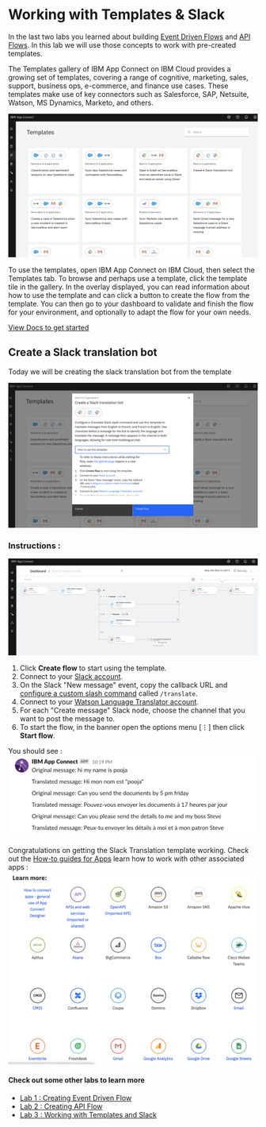 # Working with Templates & Slack 
In the last two labs you learned about building [Event Driven Flows](https://github.com/pmmistry/AppConnectWorkshop/blob/main/EventFlow.md) and [API Flows](https://github.com/pmmistry/AppConnectWorkshop/blob/main/APIFlow.md). In this lab we will use those concepts to work with pre-created templates. 

The Templates gallery of IBM App Connect on IBM Cloud provides a growing set of templates, covering a range of cognitive, marketing, sales, support, business ops, e-commerce, and finance use cases. These templates make use of key connectors such as Salesforce, SAP, Netsuite, Watson, MS Dynamics, Marketo, and others.

![](./images/img43.png)

To use the templates, open IBM App Connect on IBM Cloud, then select the Templates tab. To browse and perhaps use a template, click the template tile in the gallery. In the overlay displayed, you can read information about how to use the template and can click a button to create the flow from the template. You can then go to your dashboard to validate and finish the flow for your environment, and optionally to adapt the flow for your own needs.

[View Docs to get started](https://www.ibm.com/support/knowledgecenter/en/SS6KM6/com.ibm.appconnect.dev.doc/templates/index.html)

## Create a Slack translation bot
Today we will be creating the slack translation bot from the template 

![](./images/img44.png)

### Instructions : 
![](./images/img45.png)

1. Click **Create flow** to start using the template.
1. Connect to your [Slack account](https://developer.ibm.com/integration/docs/app-connect/how-to-guides-for-apps/use-ibm-app-connect-slack/).
1. On the Slack "New message" event, copy the callback URL and [configure a custom slash command](https://developer.ibm.com/integration/docs/app-connect/how-to-guides-for-apps/use-ibm-app-connect-slack/#considerations) called `/translate`.
1. Connect to your [Watson Language Translator account](https://developer.ibm.com/integration/docs/app-connect/how-to-guides-for-apps/use-ibm-app-connect-watson-language-translator/).
1. For each "Create message" Slack node, choose the channel that you want to post the message to.
1. To start the flow, in the banner open the options menu [&#8942;] then click **Start flow**.

You should see : 
![](./images/img46.png)

Congratulations on getting the Slack Translation template working. Check out the [How-to guides for Apps](https://www.ibm.com/support/knowledgecenter/SS6KM6/com.ibm.appconnect.dev.doc/how-to-guides-for-apps/index.html) learn how to work with other associated apps :  ![](./images/img47.png)



#### Check out some other labs to learn more
- [Lab 1 : Creating Event Driven Flow](https://github.com/pmmistry/AppConnectWorkshop/blob/main/EventFlow.md) 
- [Lab 2 : Creating API Flow](https://github.com/pmmistry/AppConnectWorkshop/blob/main/APIFlow.md)
- [Lab 3 : Working with Templates and Slack](https://github.com/pmmistry/AppConnectWorkshop/blob/main/Templates.md)

